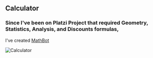 ## Calculator
### Since I've been on Platzi Project that required Geometry, Statistics, Analysis, and Discounts formulas,<br>
 I've created [MathBot](https://github.com/yonasuriv/portfolio/tree/main/Front-End%20Development%20Libraries/JavaScript%20Calculator/MathBot)

![Calculator](https://user-images.githubusercontent.com/59540565/174625772-eca2fe91-8bd5-4716-ab3f-312b0198618c.png)


